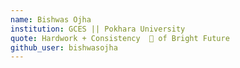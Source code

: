 ```yaml
---
name: Bishwas Ojha
institution: GCES || Pokhara University
quote: Hardwork + Consistency  🔑 of Bright Future
github_user: bishwasojha
---
```

